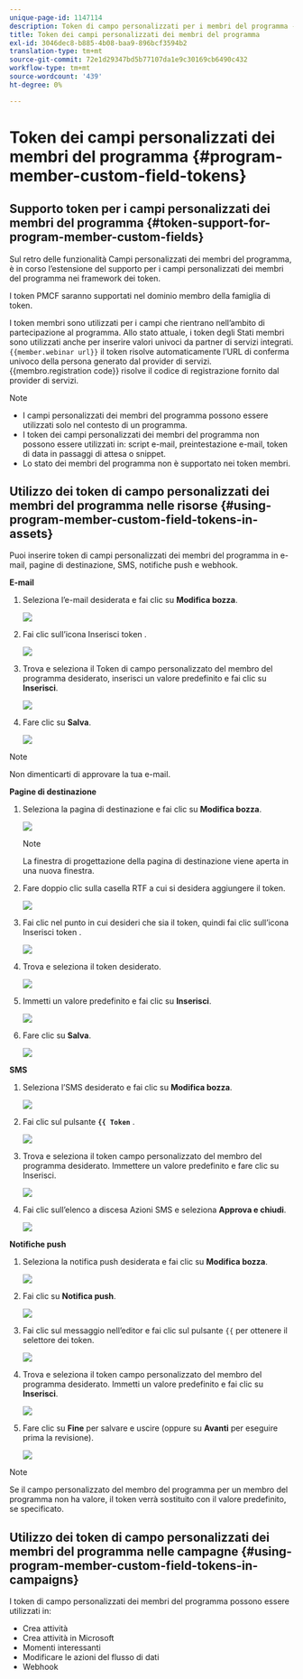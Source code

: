 ```yaml
---
unique-page-id: 1147114
description: Token di campo personalizzati per i membri del programma - Documenti Marketo - Documentazione del prodotto
title: Token dei campi personalizzati dei membri del programma
exl-id: 3046dec8-b885-4b08-baa9-896bcf3594b2
translation-type: tm+mt
source-git-commit: 72e1d29347bd5b77107da1e9c30169cb6490c432
workflow-type: tm+mt
source-wordcount: '439'
ht-degree: 0%

---
```


# Token dei campi personalizzati dei membri del programma {#program-member-custom-field-tokens}

## Supporto token per i campi personalizzati dei membri del programma {#token-support-for-program-member-custom-fields}

Sul retro delle funzionalità Campi personalizzati dei membri del programma, è in corso l’estensione del supporto per i campi personalizzati dei membri del programma nei framework dei token.

I token PMCF saranno supportati nel dominio membro della famiglia di token.

I token membri sono utilizzati per i campi che rientrano nell’ambito di partecipazione al programma. Allo stato attuale, i token degli Stati membri sono utilizzati anche per inserire valori univoci da partner di servizi integrati. `{{member.webinar url}}` il token risolve automaticamente l’URL di conferma univoco della persona generato dal provider di servizi. {{membro.registration code}} risolve il codice di registrazione fornito dal provider di servizi.

>[!NOTE]
>
>* I campi personalizzati dei membri del programma possono essere utilizzati solo nel contesto di un programma.
>* I token dei campi personalizzati dei membri del programma non possono essere utilizzati in: script e-mail, preintestazione e-mail, token di data in passaggi di attesa o snippet.
>* Lo stato dei membri del programma non è supportato nei token membri.


## Utilizzo dei token di campo personalizzati dei membri del programma nelle risorse {#using-program-member-custom-field-tokens-in-assets}

Puoi inserire token di campi personalizzati dei membri del programma in e-mail, pagine di destinazione, SMS, notifiche push e webhook.

**E-mail**

1. Seleziona l’e-mail desiderata e fai clic su **Modifica bozza**.

   ![](assets/program-member-custom-field-tokens-1.png)

1. Fai clic sull’icona Inserisci token .

   ![](assets/program-member-custom-field-tokens-2.png)

1. Trova e seleziona il Token di campo personalizzato del membro del programma desiderato, inserisci un valore predefinito e fai clic su **Inserisci**.

   ![](assets/program-member-custom-field-tokens-3.png)

1. Fare clic su **Salva**.

   ![](assets/program-member-custom-field-tokens-4.png)

>[!NOTE]
>
>Non dimenticarti di approvare la tua e-mail.

**Pagine di destinazione**

1. Seleziona la pagina di destinazione e fai clic su **Modifica bozza**.

   ![](assets/program-member-custom-field-tokens-5.png)

   >[!NOTE]
   >
   >La finestra di progettazione della pagina di destinazione viene aperta in una nuova finestra.

1. Fare doppio clic sulla casella RTF a cui si desidera aggiungere il token.

   ![](assets/program-member-custom-field-tokens-6.png)

1. Fai clic nel punto in cui desideri che sia il token, quindi fai clic sull’icona Inserisci token .

   ![](assets/program-member-custom-field-tokens-7.png)

1. Trova e seleziona il token desiderato.

   ![](assets/program-member-custom-field-tokens-8.png)

1. Immetti un valore predefinito e fai clic su **Inserisci**.

   ![](assets/program-member-custom-field-tokens-9.png)

1. Fare clic su **Salva**.

   ![](assets/program-member-custom-field-tokens-10.png)

**SMS**

1. Seleziona l’SMS desiderato e fai clic su **Modifica bozza**.

   ![](assets/program-member-custom-field-tokens-11.png)

1. Fai clic sul pulsante **`{{ Token`** .

   ![](assets/program-member-custom-field-tokens-12.png)

1. Trova e seleziona il token campo personalizzato del membro del programma desiderato. Immettere un valore predefinito e fare clic su Inserisci.

   ![](assets/program-member-custom-field-tokens-13.png)

1. Fai clic sull’elenco a discesa Azioni SMS e seleziona **Approva e chiudi**.

   ![](assets/program-member-custom-field-tokens-14.png)

**Notifiche push**

1. Seleziona la notifica push desiderata e fai clic su **Modifica bozza**.

   ![](assets/program-member-custom-field-tokens-15.png)

1. Fai clic su **Notifica push**.

   ![](assets/program-member-custom-field-tokens-16.png)

1. Fai clic sul messaggio nell’editor e fai clic sul pulsante `{{` per ottenere il selettore dei token.

   ![](assets/program-member-custom-field-tokens-17.png)

1. Trova e seleziona il token campo personalizzato del membro del programma desiderato. Immetti un valore predefinito e fai clic su **Inserisci**.

   ![](assets/program-member-custom-field-tokens-18.png)

1. Fare clic su **Fine** per salvare e uscire (oppure su **Avanti** per eseguire prima la revisione).

   ![](assets/program-member-custom-field-tokens-19.png)

>[!NOTE]
>
>Se il campo personalizzato del membro del programma per un membro del programma non ha valore, il token verrà sostituito con il valore predefinito, se specificato.

## Utilizzo dei token di campo personalizzati dei membri del programma nelle campagne {#using-program-member-custom-field-tokens-in-campaigns}

I token di campo personalizzati dei membri del programma possono essere utilizzati in:

* Crea attività
* Crea attività in Microsoft
* Momenti interessanti
* Modificare le azioni del flusso di dati
* Webhook
